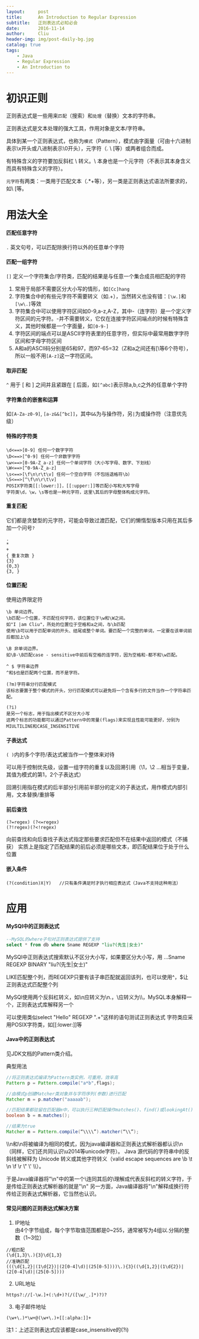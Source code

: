 ```yaml
---
layout:     post
title:      An Introduction to Regular Expression
subtitle:   正则表达式必知必会
date:       2016-11-14
author:     Cliu
header-img: img/post-daily-bg.jpg
catalog: true
tags:
    - Java
    - Regular Expression
    - An Introduction to
---
```


# 初识正则

正则表达式是一些用来`匹配`（搜索）和`处理`（替换）文本的字符串。

正则表达式是文本处理的强大工具，作用对象是文本/字符串。

具体到某一个正则表达式，也称为`模式`（Pattern），模式由字面量（可由十六进制表示\x开头或八进制表示\0开头），元字符（. \ [等）或两者组合而成。

有特殊含义的字符要加反斜杠 \ 转义。\ 本身也是一个元字符（不表示其本身含义而具有特殊含义的字符）。

`元字符`有两类：一类用于匹配文本（.*+等），另一类是正则表达式语法所要求的，如\ [等。

# 用法大全

#### 匹配任意字符 
`.`  英文句号，可以匹配除换行符以外的任意单个字符

#### 匹配一组字符
`[]` 定义一个字符集合/字符类，匹配的结果是与任意一个集合成员相匹配的字符

1. 常用于局部不需要区分大小写的情形，如`[Cc]hang`
2. 字符集合中的有些元字符不需要转义（如.+），当然转义也没有错：`[\w.]`和`[\w\.]`等效
3. 字符集合中可以使用字符区间如0-9,a-z,A-Z，其中-（连字符）是一个定义字符区间的元字符。-并不需要转义，它仅在连接字符区间端点的时候有特殊含义，其他时候都是一个字面量，如`[0-9-]` 
4. 字符区间的端点可以是ASCII字符表里的任意字符，但实际中最常用数字字符区间和字母字符区间
5. A和a的ASCII码分别是65和97，而97-65=32（Z和a之间还有[\等6个符号），所以一般不用`[A-z]`这一字符区间。

#### 取非匹配 
`^` 用于 [ 和 ] 之间并且紧跟在 [ 后面，如`[^abc]`表示除a,b,c之外的任意单个字符

#### 字符集合的嵌套和运算
如`[A-Za-z0-9]`, `[a-z&&[^bc]]`，其中`&&`为与操作符，另`|`为或操作符（注意优先级）

#### 特殊的字符类

```
\d<==>[0-9] 任何一个数字字符
\D<==>[^0-9] 任何一个非数字字符
\w<==>[0-9A-Z_a-z] 任何一个单词字符（大小写字母、数字、下划线）
\W<==>[^0-9A-Z_a-z]
\s<==>[\f\n\r\t\v] 任何一个空白字符（不包括退格符\b）
\S<==>[^\f\n\r\t\v]
POSIX字符类[[:lower:]]，[[:upper:]]等匹配小写和大写字母
字符类\d，\w，\s等也是一种元字符，这里\其后的字母整体构成元字符。
```

#### 重复匹配  
它们都是贪婪型的元字符，可能会导致过渡匹配，它们的懒惰型版本只用在其后多加一个问号`?`

```
.
*
+
{ 重复次数 }
{3}
{0,3}
{3, }   
```

#### 位置匹配  
使用边界限定符

```
\b 单词边界。
\b匹配一个位置，不匹配任何字符，该位置位于\w和\W之间。
如"I |am Cliu"，所处的位置位于空格和a之间，与\b匹配
使用\b可以用于匹配单词的开头、结尾或整个单词。要匹配一个完整的单词，一定要在该单词前后都加上\b

\B 非单词边界。
如\B-\B匹配case - sensitive中前后有空格的连字符，因为空格和-都不和\w匹配。

^ $ 字符串边界
^和$也是匹配两个位置，而不是字符。

(?m)字符串分行匹配模式
该标志要置于整个模式的开头，分行匹配模式可以避免将一个含有多行的文件当作一个字符串匹配。

(?i)
是另一个标志，用于指出模式不区分大小写
这两个标志的功能都可以通过Pattern中的常量(flags)来实现且性能可能更好，分别为MIULTILINE和CASE_INSENSITIVE
```

#### 子表达式

`( )`内的多个字符/表达式被当作一个整体来对待

可以用于控制优先级，设置一组字符的重复以及回溯引用（\1，\2 …相当于变量，其值为模式的第1，2个子表达式）

回溯引用指在模式的后半部分引用前半部分的定义的子表达式，用作模式内部引用，文本替换/重排等

#### 前后查找

```
(?=regex) (?<=regex)
(?!regex)(?<!regex)
```

向前查找和向后查找子表达式指定那些要求匹配但不在结果中返回的模式（不捕获）
实质上是指定了匹配结果的前后必须是哪些文本，即匹配结果位于处于什么位置


#### 嵌入条件

```
(?(condition)X|Y)   //只有条件满足时才执行相应表达式（Java不支持这种用法）
```

# 应用

#### MySQl中的正则表达式

```sql
--MySQL的where子句对正则表达式提供了支持
select * from db where Sname REGEXP "liu?(先生|女士)"
```
MySQl中正则表达式搜索默认不区分大小写，如果要区分大小写，用 ...Sname REGEXP BINARY "liu?(先生|女士)"

LIKE匹配整个列，而REGEXP只要有该子串匹配就返回该列，也可以使用^，$让正则表达式匹配整个列

MySQl使用两个反斜杠转义，如\n应转义为\\n.，\应转义为\\\，MySQL本身解释一个，正则表达式库解释另一个

可以使用类似select "Hello" REGEXP ".+"这样的语句测试正则表达式
字符类应采用POSIX字符类，如[[:lower:]]等

#### Java中的正则表达式

见JDK文档的Pattern类介绍。

典型用法

 ```java
 //将正则表达式编译为Pattern类实例，可重用，效率高
 Pattern p = Pattern.compile("a*b",flags);

 //由模式p创建Matcher类对象并与字符序列(参数)进行匹配
 Matcher m = p.matcher("aaaaab");

 //匹配结果都驻留在匹配器m中，可以执行三种匹配操作matches()、find()或lookingAt()
 boolean b = m.matches();

 //结果为true
 Matcher m = Pattern.compile(“\\\\”).matcher(“\\”);
 ```

\\\\n和\n将被编译为相同的模式，因为java编译器和正则表达式解析器都认识\n（同样，它们还共同认识\u2014等unicode字符）。
Java 源代码的字符串中的反斜线被解释为 Unicode 转义或其他字符转义（valid escape sequences are \b \t \n \f \r \\" \\' \\\\）。

于是Java编译器将"\\n"中的第一个\连同其后的\理解成代表反斜杠的转义字符，于是传给正则表达式解析器的就是"\n"
另一方面，Java编译器将"\n"解释成换行符传给正则表达式解析器，它当然也认识。

#### 常见问题的正则表达式解决方案

1. IP地址  
由4个字节组成，每个字节取值范围都是0~255，通常被写为4组以.分隔的整数（1~3位）
```
//粗匹配
(\d{1,3}\.){3}\d{1,3}
//准确匹配
(((\d{1,2}|(1\d{2})|(2[0-4]\d)|(25[0-5])))\.){3}((\d{1,2}|(1\d{2})|(2[0-4]\d)|(25[0-5])))
```

2. URL地址
```
https?://[-\w.]+(:\d+)?(/([\w/_.]*)?)?
```

3. 电子邮件地址
```
(\w+\.)*\w+@(\w+\.)+[[:alpha:]]+
```

注1：上述正则表达式应该都是case_insensitive的(?i)
